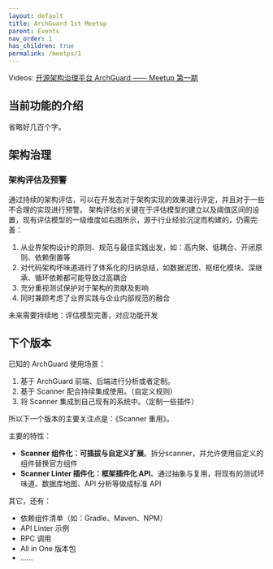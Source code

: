 ```yaml
---
layout: default
title: ArchGuard 1st Meetup
parent: Events
nav_order: 1
has_children: true
permalink: /meetps/1
---
```


Videos: [开源架构治理平台 ArchGuard —— Meetup 第一期](https://www.bilibili.com/video/BV1oF411g79d?spm_id_from=333.999.0.0)

## 当前功能的介绍

省略好几百个字。

## 架构治理

### 架构评估及预警

通过持续的架构评估，可以在开发态对于架构实现的效果进行评定，并且对于一些不合理的实现进行预警。
架构评估的关键在于评估模型的建立以及阈值区间的设置，现有评估模型的一级维度如右图所示，源于行业经验沉淀而构建的，仍需完善：

1. 从业界架构设计的原则、规范与最佳实践出发，如：高内聚、低耦合、开闭原则、依赖倒置等
2. 对代码架构坏味道进行了体系化的归纳总结，如数据泥团、枢纽化模块、深继承、循环依赖都可能导致过高耦合
3. 充分重视测试保护对于架构的贡献及影响
4. 同时兼顾考虑了业界实践与企业内部规范的融合

未来需要持续地：评估模型完善，对应功能开发

## 下个版本

已知的 ArchGuard 使用场景：

1. 基于 ArchGuard 前端、后端进行分析或者定制。
2. 基于 Scanner 配合持续集成使用。（自定义规则）
3. 将 Scanner 集成到自己现有的系统中。（定制一些插件）

所以下一个版本的主要关注点是：《Scanner 重用》。

主要的特性：

- **Scanner 组件化：可插拔与自定义扩展**。拆分scanner，并允许使用自定义的组件替换官方组件
- **Scanner Linter 插件化：框架插件化 API**。通过抽象与复用，将现有的测试坏味道、数据库地图、API 分析等做成标准 API

其它，还有：

- 依赖组件清单（如：Gradle、Maven、NPM）
- API Linter 示例
- RPC 调用
- All in One 版本包
- ……


